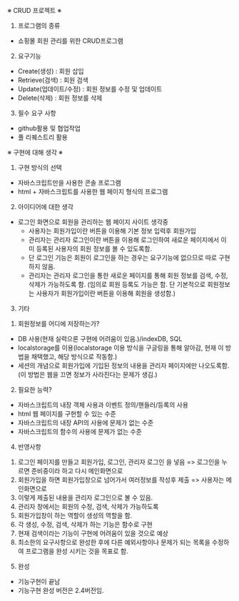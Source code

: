 ※ CRUD 프로젝트 ※

1. 프로그램의 종류
- 쇼핑몰 회원 관리를 위한 CRUD프로그램

2. 요구기능
- Create(생성) : 회원 삽입
- Retrieve(검색) : 회원 검색
- Update(업데이트/수정) : 회원 정보를 수정 및 업데이트
- Delete(삭제) : 회원 정보를 삭제

3. 필수 요구 사항
- github활용 및 협업작업
- 풀 리퀘스트리 활용

※ 구현에 대해 생각 ※

1. 구현 방식의 선택
- 자바스크립트만을 사용한 콘솔 프로그램
- html + 자바스크립트를 사용한 웹 페이지 형식의 프로그램

2. 아이디어에 대한 생각
- 로그인 화면으로 회원을 관리하는 웹 페이지 사이트 생각중
	- 사용자는 회원가입이란 버튼을 이용해 기본 정보 입력후 회원가입
	- 관리자는 관리자 로그인이란 버튼을 이용해 로그인하여 새로운 페이지에서 이미 등록된 사용자의 회원 정보를 볼 수 있도록함.
	- 단 로그인 기능은 회원이 로그인을 하는 경우는 요구기능에 없으므로 따로 구현하지 않음.
	- 관리자는 관리자 로그인을 통한 새로운 페이지를 통해 회원 정보를 검색, 수정, 삭제가 가능하도록 함. (임의로 회원 등록도 가능은 함. 단 기본적으로 회원정보는 사용자가 회원가입이란 버튼을 이용해 회원을 생성함.) 

3. 기타
 1) 회원정보를 어디에 저장하는가?
  - DB 사용(현재 실력으론 구현에 어려움이 있음.)/indexDB, SQL
  - localstorage를 이용(localstorage 이용 방식을 구글링을 통해 알아감, 현재 이 방법을 채택했고, 해당 방식으로 작동함.)
  - 세션의 개념으로 회원가입에 기입된 정보의 내용을 관리자 페이지에만 나오도록함.(이 방법은 웹을 끄면 정보가 사라진다는 문제가 생김.)
 2) 필요한 능력?
  - 자바스크립트의 내장 객체 사용과 이벤트 정의/핸들러/등록의 사용
  - html 웹 페이지를 구현할 수 있는 수준
  - 자바스크립트의 내장 API의 사용에 문제가 없는 수준
  - 자바스크립트의 함수의 사용에 문제가 없는 수준
  
  
  
4. 반영사항
 1) 로그인 페이지를 만들고 회원가입, 로그인, 관리자 로그인 을 넣음 => 로그인을 누르면 준비중이라 하고 다시 메인화면으로
 2) 회원가입을 하면 회원가입창으로 넘어가서 여러정보를 작성후 제출 => 사용자는 메인화면으로
 3) 이렇게 제출된 내용을 관리자 로그인으로 볼 수 있음.
 4) 관리자 창에서는 회원의 수정, 검색, 삭제가 가능하도록
 5) 회원가입창이 하는 역할이 생성의 역할을 함.
 6) 각 생성, 수정, 검색, 삭제가 하는 기능은 함수로 구현
 7) 현재 검색이라는 기능이 구현에 어려움이 있을 것으로 예상
 8) 최소한의 요구사항으로 완성한 후에 다른 예외사항이나 문제가 되는 목록을 수정하여 프로그램을 완성 시키는 것을 목표로 함.
   
5. 완성
 - 기능구현이 끝남
 - 기능구현 완성 버전은 2.4버전임.
